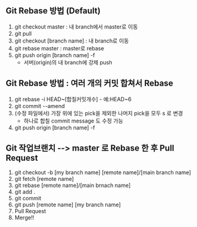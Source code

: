 ## Git Rebase 방법 (Default)

1. git checkout master : 내 branch에서 master로 이동
2. git pull
3. git checkout [branch name] : 내 branch로 이동
4. git rebase master : master로 rebase
5. git push origin [branch name] -f 
	* 서버(origin)의 내 branch에 강제 push 

## Git Rebase 방법 : 여러 개의 커밋 합쳐서 Rebase
1. git rebase -i HEAD~[합칠커밋개수] - 예:HEAD~6
2. git commit --amend
3. (수정 파일에서) 가장 위에 있는 pick을 제외한 나머지 pick을 모두 s 로 변경
	* 하나로 합칠 commit message 도 수정 가능
4. git push origin [branch name] -f

## Git 작업브랜치 --> master 로 Rebase 한 후 Pull Request
1. git checkout -b [my branch name] [remote name]/[main branch name]
2. git fetch [remote name]
3. git rebase [remote name]/[main brnach name]
4. git add .
5. git commit
6. git push [remote name] [my branch name]
7. Pull Request
8. Merge!!
 
